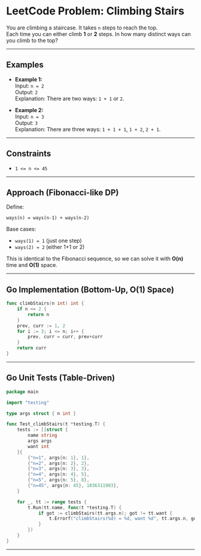 # LeetCode Problem: Climbing Stairs

You are climbing a staircase. It takes `n` steps to reach the top.  
Each time you can either climb **1** or **2** steps. In how many distinct ways can you climb to the top?

---

## Examples

- **Example 1:**  
  Input: `n = 2`  
  Output: `2`  
  Explanation: There are two ways: `1 + 1` or `2`.

- **Example 2:**  
  Input: `n = 3`  
  Output: `3`  
  Explanation: There are three ways: `1 + 1 + 1`, `1 + 2`, `2 + 1`.

---

## Constraints
- `1 <= n <= 45`

---

## Approach (Fibonacci-like DP)

Define:
```
ways(n) = ways(n-1) + ways(n-2)
```
Base cases:
- `ways(1) = 1` (just one step)
- `ways(2) = 2` (either 1+1 or 2)

This is identical to the Fibonacci sequence, so we can solve it with **O(n)** time and **O(1)** space.

---

## Go Implementation (Bottom-Up, O(1) Space)

```go
func climbStairs(n int) int {
    if n <= 2 {
        return n
    }
    prev, curr := 1, 2
    for i := 3; i <= n; i++ {
        prev, curr = curr, prev+curr
    }
    return curr
}
```

---

## Go Unit Tests (Table-Driven)

```go
package main

import "testing"

type args struct { n int }

func Test_climbStairs(t *testing.T) {
    tests := []struct {
        name string
        args args
        want int
    }{
        {"n=1", args{n: 1}, 1},
        {"n=2", args{n: 2}, 2},
        {"n=3", args{n: 3}, 3},
        {"n=4", args{n: 4}, 5},
        {"n=5", args{n: 5}, 8},
        {"n=45", args{n: 45}, 1836311903},
    }

    for _, tt := range tests {
        t.Run(tt.name, func(t *testing.T) {
            if got := climbStairs(tt.args.n); got != tt.want {
                t.Errorf("climbStairs(%d) = %d, want %d", tt.args.n, got, tt.want)
            }
        })
    }
}
```

---
